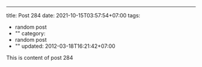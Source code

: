 ---
title: Post 284
date: 2021-10-15T03:57:54+07:00
tags:
  - random post
  - ""
category:
  - random post
  - ""
updated: 2012-03-18T16:21:42+07:00

This is content of post 284